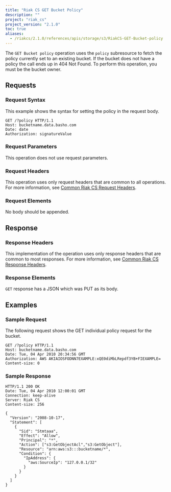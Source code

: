 ```yaml
---
title: "Riak CS GET Bucket Policy"
description: ""
project: "riak_cs"
project_version: "2.1.0"
toc: true
aliases:
  - /riakcs/2.1.0/references/apis/storage/s3/RiakCS-GET-Bucket-policy
---
```


The `GET Bucket policy` operation uses the `policy` subresource to fetch the policy currently set to an existing bucket. If the bucket does not have a policy the call ends up in 404 Not Found. To perform this operation, you must be the bucket owner.

## Requests

### Request Syntax

This example shows the syntax for setting the policy in the request body.

```
GET /?policy HTTP/1.1
Host: bucketname.data.basho.com
Date: date
Authorization: signatureValue

```

### Request Parameters

This operation does not use request parameters.

### Request Headers

This operation uses only request headers that are common to all operations. For more information, see [Common Riak CS Request Headers](/riak/cs/2.1.0/references/apis/storage/s3/common-request-headers).

### Request Elements

No body should be appended.

## Response

### Response Headers

This implementation of the operation uses only response headers that are common to most responses. For more information, see [Common Riak CS Response Headers](/riak/cs/2.1.0/references/apis/storage/s3/common-response-headers).

### Response Elements

`GET` response has a JSON which was PUT as its body.

## Examples

### Sample Request

The following request shows the GET individual policy request for the bucket.

```
GET /?policy HTTP/1.1
Host: bucketname.data.basho.com
Date: Tue, 04 Apr 2010 20:34:56 GMT
Authorization: AWS AKIAIOSFODNN7EXAMPLE:xQE0diMbLRepdf3YB+FIEXAMPLE=
Content-size: 0

```

### Sample Response

```
HTTP/1.1 200 OK
Date: Tue, 04 Apr 2010 12:00:01 GMT
Connection: keep-alive
Server: Riak CS
Content-size: 256

{
  "Version": "2008-10-17",
  "Statement": [
    {
      "Sid": "Stmtaaa",
      "Effect": "Allow",
      "Principal": "*",
      "Action": ["s3:GetObjectAcl","s3:GetObject"],
      "Resource": "arn:aws:s3:::bucketname/*",
      "Condition": {
        "IpAddress": {
          "aws:SourceIp": "127.0.0.1/32"
        }
      }
    }
  ]
}
```
